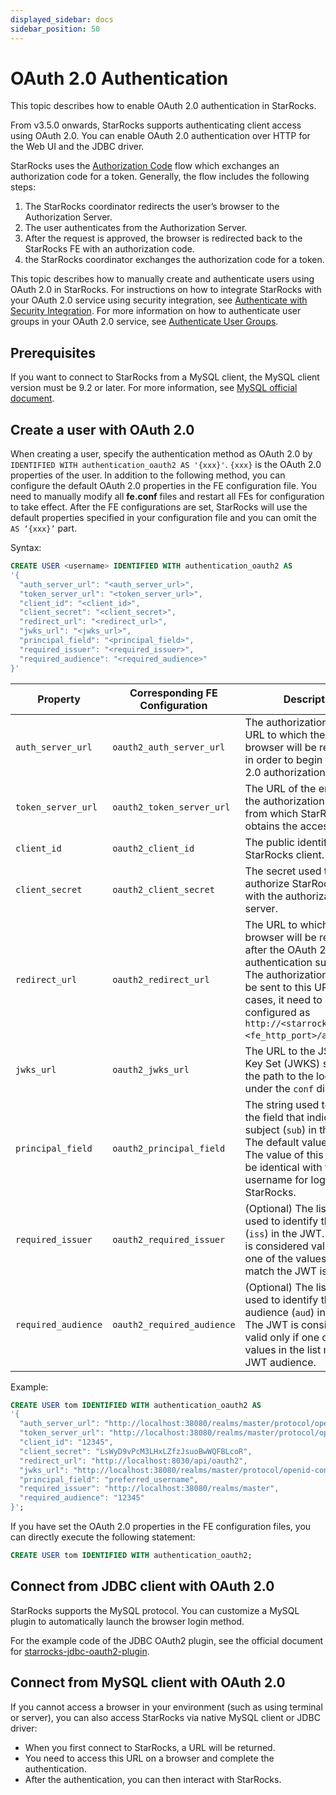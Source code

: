 ```yaml
---
displayed_sidebar: docs
sidebar_position: 50
---
```


# OAuth 2.0 Authentication

This topic describes how to enable OAuth 2.0 authentication in StarRocks.

From v3.5.0 onwards, StarRocks supports authenticating client access using OAuth 2.0. You can enable OAuth 2.0 authentication over HTTP for the Web UI and the JDBC driver.

StarRocks uses the [Authorization Code](https://tools.ietf.org/html/rfc6749#section-1.3.1) flow which exchanges an authorization code for a token. Generally, the flow includes the following steps:

1. The StarRocks coordinator redirects the user’s browser to the Authorization Server.
2. The user authenticates from the Authorization Server.
3. After the request is approved, the browser is redirected back to the StarRocks FE with an authorization code.
4. the StarRocks coordinator exchanges the authorization code for a token.

This topic describes how to manually create and authenticate users using OAuth 2.0 in StarRocks. For instructions on how to integrate StarRocks with your OAuth 2.0 service using security integration, see [Authenticate with Security Integration](./security_integration.md). For more information on how to authenticate user groups in your OAuth 2.0 service, see [Authenticate User Groups](../group_provider.md).

## Prerequisites

If you want to connect to StarRocks from a MySQL client, the MySQL client version must be 9.2 or later. For more information, see [MySQL official document](https://dev.mysql.com/doc/refman/9.2/en/openid-pluggable-authentication.html).

## Create a user with OAuth 2.0

When creating a user, specify the authentication method as OAuth 2.0 by `IDENTIFIED WITH authentication_oauth2 AS '{xxx}'`. `{xxx}` is the OAuth 2.0 properties of the user. In addition to the following method, you can configure the default OAuth 2.0 properties in the FE configuration file. You need to manually modify all **fe.conf** files and restart all FEs for configuration to take effect. After the FE configurations are set, StarRocks will use the default properties specified in your configuration file and you can omit the `AS ‘{xxx}’` part.

Syntax:

```SQL
CREATE USER <username> IDENTIFIED WITH authentication_oauth2 AS 
'{
  "auth_server_url": "<auth_server_url>",
  "token_server_url": "<token_server_url>",
  "client_id": "<client_id>",
  "client_secret": "<client_secret>",
  "redirect_url": "<redirect_url>",
  "jwks_url": "<jwks_url>",
  "principal_field": "<principal_field>",
  "required_issuer": "<required_issuer>",
  "required_audience": "<required_audience>"
}'
```

| Property            | Corresponding FE Configuration | Description                                                                                                            |
| ------------------- | ------------------------------ | ---------------------------------------------------------------------------------------------------------------------- |
| `auth_server_url`   | `oauth2_auth_server_url`       | The authorization URL. The URL to which the users’ browser will be redirected in order to begin the OAuth 2.0 authorization process.|
| `token_server_url`  | `oauth2_token_server_url`      | The URL of the endpoint on the authorization server from which StarRocks obtains the access token.                     |
| `client_id`         | `oauth2_client_id`             | The public identifier of the StarRocks client.                                                                         |
| `client_secret`     | `oauth2_client_secret`         | The secret used to authorize StarRocks client with the authorization server.                                           |
| `redirect_url`      | `oauth2_redirect_url`          | The URL to which the users’ browser will be redirected after the OAuth 2.0 authentication succeeds. The authorization code will be sent to this URL. In most cases, it need to be configured as `http://<starrocks_fe_url>:<fe_http_port>/api/oauth2`. |
| `jwks_url`          | `oauth2_jwks_url`              | The URL to the JSON Web Key Set (JWKS) service or the path to the local file under the `conf` directory.               |
| `principal_field`   | `oauth2_principal_field`       | The string used to identify the field that indicates the subject (`sub`) in the JWT. The default value is `sub`. The value of this field must be identical with the username for logging in to StarRocks. |
| `required_issuer`   | `oauth2_required_issuer`       | (Optional) The list of strings used to identify the issuers (`iss`) in the JWT. The JWT is considered valid only if one of the values in the list match the JWT issuer. |
| `required_audience` | `oauth2_required_audience`     | (Optional) The list of strings used to identify the audience (`aud`) in the JWT. The JWT is considered valid only if one of the values in the list match the JWT audience. |

Example:

```SQL
CREATE USER tom IDENTIFIED WITH authentication_oauth2 AS 
'{
  "auth_server_url": "http://localhost:38080/realms/master/protocol/openid-connect/auth",
  "token_server_url": "http://localhost:38080/realms/master/protocol/openid-connect/token",
  "client_id": "12345",
  "client_secret": "LsWyD9vPcM3LHxLZfzJsuoBwWQFBLcoR",
  "redirect_url": "http://localhost:8030/api/oauth2",
  "jwks_url": "http://localhost:38080/realms/master/protocol/openid-connect/certs",
  "principal_field": "preferred_username",
  "required_issuer": "http://localhost:38080/realms/master",
  "required_audience": "12345"
}';
```

If you have set the OAuth 2.0 properties in the FE configuration files, you can directly execute the following statement:

```SQL
CREATE USER tom IDENTIFIED WITH authentication_oauth2;
```

## Connect from JDBC client with OAuth 2.0

StarRocks supports the MySQL protocol. You can customize a MySQL plugin to automatically launch the browser login method. 

For the example code of the JDBC OAuth2 plugin, see the official document for [starrocks-jdbc-oauth2-plugin](https://github.com/StarRocks/starrocks/tree/main/contrib/starrocks-jdbc-oauth2-plugin).

## Connect from MySQL client with OAuth 2.0

If you cannot access a browser in your environment (such as using terminal or server), you can also access StarRocks via native MySQL client or JDBC driver:
- When you first connect to StarRocks, a URL will be returned.
- You need to access this URL on a browser and complete the authentication.
- After the authentication, you can then interact with StarRocks.
